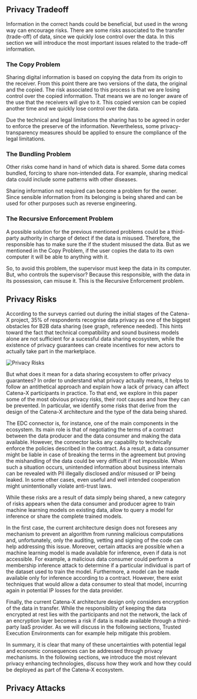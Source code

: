 ## Privacy Tradeoff

Information in the correct hands could be beneficial, but used in the wrong way can encourage risks. There are some risks associated to the transfer (trade-off) of data, since we quickly lose control over the data. In this section we will introduce the most important issues related to the trade-off information.


### The Copy Problem

Sharing digital information is based on copying the data from its origin to the receiver. From this point there are two versions of the data, the original and the copied. The risk associated to this process is that we are losing control over the copied information. That means we are no longer aware of the use that the receivers will give to it. This copied version can be copied another time and we quickly lose control over the data.

Due the technical and legal limitations the sharing has to be agreed in order to enforce the preserve of the information. Nevertheless, some privacy-transparency measures should be applied to ensure the compliance of the legal limitations.


### The Bundling Problem
          
Other risks come hand in hand of which data is shared. Some data comes bundled, forcing to share non-intended data. For example, sharing medical data could include some patterns with other diseases.

Sharing information not required can become a problem for the owner. Since sensible information from its belonging is being shared and can be used for other purposes such as reverse engineering.


### The Recursive Enforcement Problem

A possible solution for the previous mentioned problems could be a third-party authority in charge of detect if the data is misused. Therefore, the responsible has to make sure the if the student misused the data. But as we mentioned in the Copy Problem, if the user copies the data to its own computer it will be able to anything with it.

So, to avoid this problem, the supervisor must keep the data in its computer. But, who controls the supervisor? Because this responsible, with the data in its possession, can misuse it. This is the Recursive Enforcement problem.


## Privacy Risks

According to the surveys carried out during the initial stages of the Catena-X project, 35% of respondents recognise data privacy as one of the biggest obstacles for B2B data sharing (see graph, reference needed). This hints toward the fact that technical compatibility and sound business models alone are not sufficient for a sucessful data sharing ecosystem, while the existence of privacy guarantees can create incentives for new actors to actually take part in the marketplace.

![Privacy Risks](/md-content/images/privacy-risks.png "Privacy Risks")
          

But what does it mean for a data sharing ecosystem to offer privacy guarantees? In order to understand what privacy actually means, it helps to follow an antithetical approach and explain how a lack of privacy can affect Catena-X participants in practice. To that end, we explore in this paper some of the most obvious privacy risks, their root causes and how they can be prevented. In particular, we identify some risks that derive from the design of the Catena-X architecture and the type of the data being shared.

The EDC connector is, for instance, one of the main components in the ecosystem. Its main role is that of negotiating the terms of a contract between the data producer and the data consumer and making the data available. However, the connector lacks any capability to technically enforce the policies described in the contract. As a result, a data consumer might be liable in case of breaking the terms in the agreement but proving the mishandling of the data could be very difficult if not impossible. When such a situation occurs, unintended information about business internals can be revealed with PII illegally disclosed and/or misused or IP being leaked. In some other cases, even useful and well intended cooperation might unintentionally violate anti-trust laws.

While these risks are a result of data simply being shared, a new category of risks appears when the data consumer and producer agree to train machine learning models on existing data, allow to query a model for inference or share the complete trained models.

In the first case, the current architecture design does not foresees any mechanism to prevent an algorithm from running malicious computations and, unfortunately, only the auditing, vetting and signing of the code can help addressing this issue. Moreover, certain attacks are possible when a machine learning model is made available for inference, even if data is not accessible. For example, a malicious data consumer could perform a membership inference attack to determine if a particular individual is part of the dataset used to train the model. Furthermore, a model can be made available only for inference according to a contract. However, there exist techniques that would allow a data consumer to steal that model, incurring again in potential IP losses for the data provider.

Finally, the current Catena-X architecture design only considers encryption of the data in transfer. While the responsibility of keeping the data encrypted at rest lies with the participants and not the network, the lack of an encryption layer becomes a risk if data is made available through a third-party IaaS provider. As we will discuss in the following sections, Trusted Execution Environments can for example help mitigate this problem.

In summary, it is clear that many of these uncertainties with potential legal and economic consequences can be addressed through privacy mechanisms. In the following sections, we introduce the most relevant privacy enhancing technologies, discuss how they work and how they could be deployed as part of the Catena-X ecosystem.

## Privacy Attacks